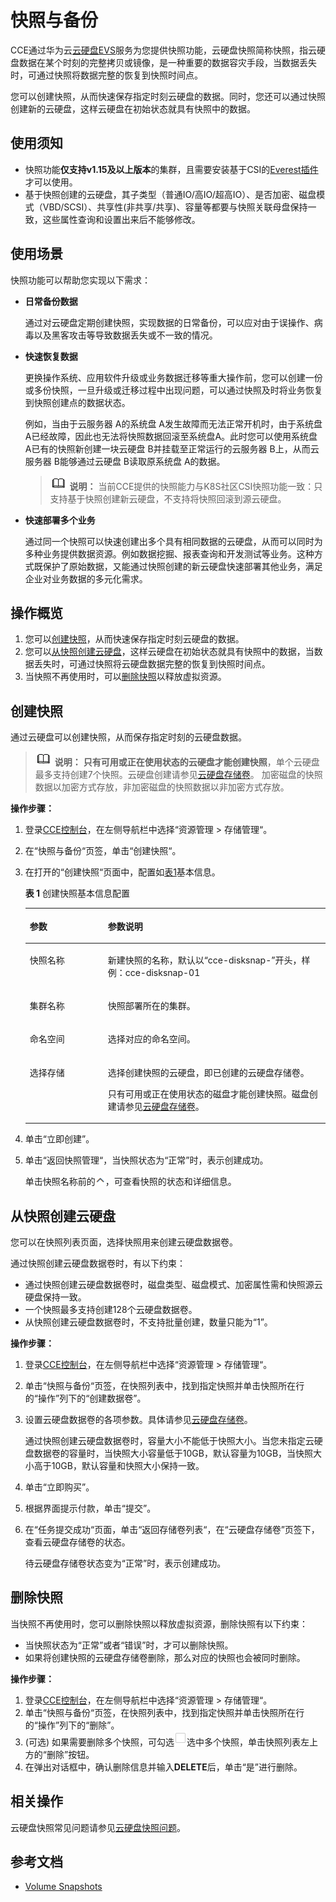 # 快照与备份<a name="cce_01_0211"></a>

CCE通过华为云[云硬盘EVS](https://support.huaweicloud.com/evs/index.html)服务为您提供快照功能，云硬盘快照简称快照，指云硬盘数据在某个时刻的完整拷贝或镜像，是一种重要的数据容灾手段，当数据丢失时，可通过快照将数据完整的恢复到快照时间点。

您可以创建快照，从而快速保存指定时刻云硬盘的数据。同时，您还可以通过快照创建新的云硬盘，这样云硬盘在初始状态就具有快照中的数据。

## 使用须知<a name="section113181948104715"></a>

-   快照功能**仅支持v1.15及以上版本**的集群，且需要安装基于CSI的[Everest插件](https://support.huaweicloud.com/usermanual-cce/cce_01_0066.html)才可以使用。
-   基于快照创建的云硬盘，其子类型（普通IO/高IO/超高IO）、是否加密、磁盘模式（VBD/SCSI）、共享性\(非共享/共享\)、容量等都要与快照关联母盘保持一致，这些属性查询和设置出来后不能够修改。

## 使用场景<a name="section54641247195218"></a>

快照功能可以帮助您实现以下需求：

-   **日常备份数据**

    通过对云硬盘定期创建快照，实现数据的日常备份，可以应对由于误操作、病毒以及黑客攻击等导致数据丢失或不一致的情况。

-   **快速恢复数据**

    更换操作系统、应用软件升级或业务数据迁移等重大操作前，您可以创建一份或多份快照，一旦升级或迁移过程中出现问题，可以通过快照及时将业务恢复到快照创建点的数据状态。

    例如，当由于云服务器 A的系统盘 A发生故障而无法正常开机时，由于系统盘 A已经故障，因此也无法将快照数据回滚至系统盘A。此时您可以使用系统盘 A已有的快照新创建一块云硬盘 B并挂载至正常运行的云服务器 B上，从而云服务器 B能够通过云硬盘 B读取原系统盘 A的数据。

    >![](public_sys-resources/icon-note.gif) **说明：** 
    >当前CCE提供的快照能力与K8S社区CSI快照功能一致：只支持基于快照创建新云硬盘，不支持将快照回滚到源云硬盘。

-   **快速部署多个业务**

    通过同一个快照可以快速创建出多个具有相同数据的云硬盘，从而可以同时为多种业务提供数据资源。例如数据挖掘、报表查询和开发测试等业务。这种方式既保护了原始数据，又能通过快照创建的新云硬盘快速部署其他业务，满足企业对业务数据的多元化需求。


## 操作概览<a name="section1337153534815"></a>

1.  您可以[创建快照](#section19431241165911)，从而快速保存指定时刻云硬盘的数据。
2.  您可以[从快照创建云硬盘](#section1758441195914)，这样云硬盘在初始状态就具有快照中的数据，当数据丢失时，可通过快照将云硬盘数据完整的恢复到快照时间点。
3.  当快照不再使用时，可以[删除快照](#section396113461706)以释放虚拟资源。

## 创建快照<a name="section19431241165911"></a>

通过云硬盘可以创建快照，从而保存指定时刻的云硬盘数据。

>![](public_sys-resources/icon-note.gif) **说明：** 
>**只有可用或正在使用状态的云硬盘才能创建快照**，单个云硬盘最多支持创建7个快照。云硬盘创建请参见[云硬盘存储卷](云硬盘存储卷.md)。
>加密磁盘的快照数据以加密方式存放，非加密磁盘的快照数据以非加密方式存放。

**操作步骤：**

1.  登录[CCE控制台](https://console.huaweicloud.com/cce2.0/?utm_source=helpcenter)，在左侧导航栏中选择“资源管理 \> 存储管理“。
2.  在“快照与备份“页签，单击“创建快照“。
3.  在打开的“创建快照“页面中，配置如[表1](#table195712416594)基本信息。

    **表 1**  创建快照基本信息配置

    <a name="table195712416594"></a>
    <table><thead align="left"><tr id="row95724185917"><th class="cellrowborder" valign="top" width="26%" id="mcps1.2.3.1.1"><p id="p105744115910"><a name="p105744115910"></a><a name="p105744115910"></a>参数</p>
    </th>
    <th class="cellrowborder" valign="top" width="74%" id="mcps1.2.3.1.2"><p id="p1857194185919"><a name="p1857194185919"></a><a name="p1857194185919"></a>参数说明</p>
    </th>
    </tr>
    </thead>
    <tbody><tr id="row1657144115592"><td class="cellrowborder" valign="top" width="26%" headers="mcps1.2.3.1.1 "><p id="p85719414598"><a name="p85719414598"></a><a name="p85719414598"></a>快照名称</p>
    </td>
    <td class="cellrowborder" valign="top" width="74%" headers="mcps1.2.3.1.2 "><p id="p55718418591"><a name="p55718418591"></a><a name="p55718418591"></a>新建快照的名称，默认以<span class="uicontrol" id="uicontrol167114477232"><a name="uicontrol167114477232"></a><a name="uicontrol167114477232"></a>“cce-disksnap-”</span>开头，样例：cce-disksnap-01</p>
    </td>
    </tr>
    <tr id="row1557341165911"><td class="cellrowborder" valign="top" width="26%" headers="mcps1.2.3.1.1 "><p id="p1957114125916"><a name="p1957114125916"></a><a name="p1957114125916"></a>集群名称</p>
    </td>
    <td class="cellrowborder" valign="top" width="74%" headers="mcps1.2.3.1.2 "><p id="p165784195917"><a name="p165784195917"></a><a name="p165784195917"></a>快照部署所在的集群。</p>
    </td>
    </tr>
    <tr id="row18574414594"><td class="cellrowborder" valign="top" width="26%" headers="mcps1.2.3.1.1 "><p id="p757241185913"><a name="p757241185913"></a><a name="p757241185913"></a>命名空间</p>
    </td>
    <td class="cellrowborder" valign="top" width="74%" headers="mcps1.2.3.1.2 "><p id="p55784195910"><a name="p55784195910"></a><a name="p55784195910"></a>选择对应的命名空间。</p>
    </td>
    </tr>
    <tr id="row1457124155912"><td class="cellrowborder" valign="top" width="26%" headers="mcps1.2.3.1.1 "><p id="p105764115595"><a name="p105764115595"></a><a name="p105764115595"></a>选择存储</p>
    </td>
    <td class="cellrowborder" valign="top" width="74%" headers="mcps1.2.3.1.2 "><p id="p05774112594"><a name="p05774112594"></a><a name="p05774112594"></a>选择创建快照的云硬盘，即已创建的云硬盘存储卷。</p>
    <p id="p85724113595"><a name="p85724113595"></a><a name="p85724113595"></a>只有可用或正在使用状态的磁盘才能创建快照。磁盘创建请参见<a href="云硬盘存储卷.md">云硬盘存储卷</a>。</p>
    </td>
    </tr>
    </tbody>
    </table>

4.  单击“立即创建”。
5.  单击“返回快照管理“，当快照状态为“正常”时，表示创建成功。

    单击快照名称前的![](figures/zh-cn_image_0213878870.png)，可查看快照的状态和详细信息。


## 从快照创建云硬盘<a name="section1758441195914"></a>

您可以在快照列表页面，选择快照用来创建云硬盘数据卷。

通过快照创建云硬盘数据卷时，有以下约束：

-   通过快照创建云硬盘数据卷时，磁盘类型、磁盘模式、加密属性需和快照源云硬盘保持一致。
-   一个快照最多支持创建128个云硬盘数据卷。
-   从快照创建云硬盘数据卷时，不支持批量创建，数量只能为“1”。

**操作步骤：**

1.  登录[CCE控制台](https://console.huaweicloud.com/cce2.0/?utm_source=helpcenter)，在左侧导航栏中选择“资源管理 \> 存储管理“。
2.  单击“快照与备份“页签，在快照列表中，找到指定快照并单击快照所在行的“操作”列下的“创建数据卷”。
3.  设置云硬盘数据卷的各项参数。具体请参见[云硬盘存储卷](云硬盘存储卷.md)。

    通过快照创建云硬盘数据卷时，容量大小不能低于快照大小。当您未指定云硬盘数据卷的容量时，当快照大小容量低于10GB，默认容量为10GB，当快照大小高于10GB，默认容量和快照大小保持一致。

4.  单击“立即购买”。
5.  根据界面提示付款，单击“提交”。
6.  在“任务提交成功“页面，单击“返回存储卷列表“，在“云硬盘存储卷”页签下，查看云硬盘存储卷的状态。

    待云硬盘存储卷状态变为“正常”时，表示创建成功。


## 删除快照<a name="section396113461706"></a>

当快照不再使用时，您可以删除快照以释放虚拟资源，删除快照有以下约束：

-   当快照状态为“正常”或者“错误”时，才可以删除快照。
-   如果将创建快照的云硬盘存储卷删除，那么对应的快照也会被同时删除。

**操作步骤：**

1.  登录[CCE控制台](https://console.huaweicloud.com/cce2.0/?utm_source=helpcenter)，在左侧导航栏中选择“资源管理 \> 存储管理“。
2.  单击“快照与备份“页签，在快照列表中，找到指定快照并单击快照所在行的“操作”列下的“删除”。
3.  \(可选\) 如果需要删除多个快照，可勾选![](figures/zh-cn_image_0213897379.png)选中多个快照，单击快照列表左上方的“删除”按钮。
4.  在弹出对话框中，确认删除信息并输入**DELETE**后，单击“是”进行删除。

## 相关操作<a name="section026133915118"></a>

云硬盘快照常见问题请参见[云硬盘快照问题](https://support.huaweicloud.com/evs_faq/evs_01_0092.html)。

## 参考文档<a name="section14627184153810"></a>

-   [Volume Snapshots](https://kubernetes.io/docs/concepts/storage/volume-snapshots/#lifecycle-of-a-volume-snapshot-and-volume-snapshot-content)


